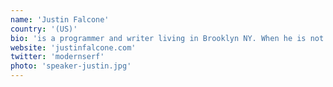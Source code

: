 ```yaml
---
name: 'Justin Falcone'
country: '(US)'
bio: 'is a programmer and writer living in Brooklyn NY. When he is not building tools for data visualization, he is cooking up an elaborate breakfast or hanging out with his beloved guinea pigs, Allegra and Claritin.'
website: 'justinfalcone.com'
twitter: 'modernserf'
photo: 'speaker-justin.jpg'
---
```

